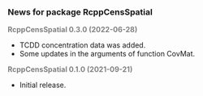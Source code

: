
### News for package RcppCensSpatial

<font color='grey'>**RcppCensSpatial 0.3.0 (2022-06-28)**</font>

* TCDD concentration data was added.
* Some updates in the arguments of function CovMat.

<font color='grey'>**RcppCensSpatial 0.1.0 (2021-09-21)**</font>

* Initial release.
